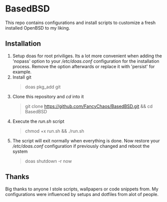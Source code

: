 # BasedBSD
This repo contains configurations and install scripts to customize a fresh installed OpenBSD to my liking.

## Installation
 1. Setup doas for root priviliges. Its a lot more convenient when adding the 'nopass' option to your */etc/doas.conf* configuration for the installation process. Remove the option afterwards or replace it with 'persist' for example.
 2. Install git
	 > doas pkg_add git
 3. Clone this repository and *cd* into it
	 > git clone https://github.com/FancyChaos/BasedBSD.git && cd BasedBSD
 5. Execute the *run.sh* script
	 > chmod +x run.sh && ./run.sh
6. The script will exit normally when everything is done. Now restore your */etc/doas.conf* configuration if previously changed and reboot the system
	> doas shutdown -r now

## Thanks
Big thanks to anyone I stole scripts, wallpapers or code snippets from.
My configurations were influenced by setups and dotfiles from alot of people.
